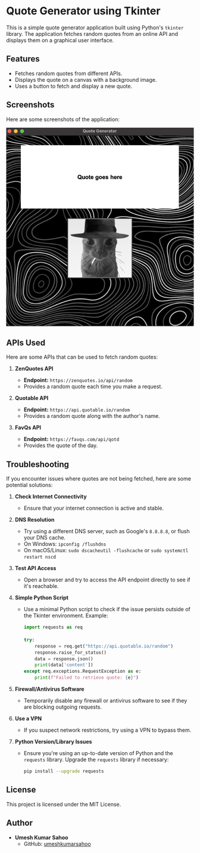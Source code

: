 
# Quote Generator using Tkinter

This is a simple quote generator application built using Python's `tkinter` library. The application fetches random quotes from an online API and displays them on a graphical user interface.

## Features

- Fetches random quotes from different APIs.
- Displays the quote on a canvas with a background image.
- Uses a button to fetch and display a new quote.


## Screenshots

Here are some screenshots of the application:

![Quote Generator Screenshot 1](start.png)

## APIs Used

Here are some APIs that can be used to fetch random quotes:

1. **ZenQuotes API**
   - **Endpoint:** `https://zenquotes.io/api/random`
   - Provides a random quote each time you make a request.

2. **Quotable API**
   - **Endpoint:** `https://api.quotable.io/random`
   - Provides a random quote along with the author's name.

3. **FavQs API**
   - **Endpoint:** `https://favqs.com/api/qotd`
   - Provides the quote of the day.

## Troubleshooting

If you encounter issues where quotes are not being fetched, here are some potential solutions:

1. **Check Internet Connectivity**
   - Ensure that your internet connection is active and stable.

2. **DNS Resolution**
   - Try using a different DNS server, such as Google's `8.8.8.8`, or flush your DNS cache.
   - On Windows: `ipconfig /flushdns`
   - On macOS/Linux: `sudo dscacheutil -flushcache` or `sudo systemctl restart nscd`

3. **Test API Access**
   - Open a browser and try to access the API endpoint directly to see if it's reachable.

4. **Simple Python Script**
   - Use a minimal Python script to check if the issue persists outside of the Tkinter environment. Example:
     ```python
     import requests as req

     try:
         response = req.get("https://api.quotable.io/random")
         response.raise_for_status()
         data = response.json()
         print(data['content'])
     except req.exceptions.RequestException as e:
         print(f"Failed to retrieve quote: {e}")
     ```

5. **Firewall/Antivirus Software**
   - Temporarily disable any firewall or antivirus software to see if they are blocking outgoing requests.

6. **Use a VPN**
   - If you suspect network restrictions, try using a VPN to bypass them.

7. **Python Version/Library Issues**
   - Ensure you're using an up-to-date version of Python and the `requests` library. Upgrade the `requests` library if necessary:
     ```sh
     pip install --upgrade requests
     ```

## License

This project is licensed under the MIT License.

## Author

- **Umesh Kumar Sahoo**
  - GitHub: [umeshkumarsahoo](https://github.com/umeshkumarsahoo)
